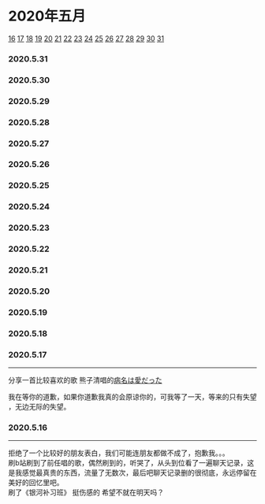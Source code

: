 # 2020年五月
 [16](https://github.com/bilibilifmk/My_diary/blob/master/2020/5%E6%9C%88.md#2020516) 
  [17](https://github.com/bilibilifmk/My_diary/blob/master/2020/5%E6%9C%88.md#2020517)
   [18](https://github.com/bilibilifmk/My_diary/blob/master/2020/5%E6%9C%88.md#2020518)
    [19](https://github.com/bilibilifmk/My_diary/blob/master/2020/5%E6%9C%88.md#2020519)
     [20](https://github.com/bilibilifmk/My_diary/blob/master/2020/5%E6%9C%88.md#2020520)
      [21](https://github.com/bilibilifmk/My_diary/blob/master/2020/5%E6%9C%88.md#2020521)
       [22](https://github.com/bilibilifmk/My_diary/blob/master/2020/5%E6%9C%88.md#2020522)
        [23](https://github.com/bilibilifmk/My_diary/blob/master/2020/5%E6%9C%88.md#2020523)
         [24](https://github.com/bilibilifmk/My_diary/blob/master/2020/5%E6%9C%88.md#2020524)
          [25](https://github.com/bilibilifmk/My_diary/blob/master/2020/5%E6%9C%88.md#2020525)
           [26](https://github.com/bilibilifmk/My_diary/blob/master/2020/5%E6%9C%88.md#2020526)
            [27](https://github.com/bilibilifmk/My_diary/blob/master/2020/5%E6%9C%88.md#2020527)
             [28](https://github.com/bilibilifmk/My_diary/blob/master/2020/5%E6%9C%88.md#2020528)
              [29](https://github.com/bilibilifmk/My_diary/blob/master/2020/5%E6%9C%88.md#2020529)
               [30](https://github.com/bilibilifmk/My_diary/blob/master/2020/5%E6%9C%88.md#2020530)
                [31](https://github.com/bilibilifmk/My_diary/blob/master/2020/5%E6%9C%88.md#2020531)
              

### 2020.5.31 
### 2020.5.30 
### 2020.5.29 
### 2020.5.28 
### 2020.5.27
### 2020.5.26 
### 2020.5.25 
### 2020.5.24 
### 2020.5.23 
### 2020.5.22 
### 2020.5.21 
### 2020.5.20 
### 2020.5.19 
### 2020.5.18
### 2020.5.17  

****
分享一首比较喜欢的歌 熊子清唱的[病名は愛だった](http://music.163.com/song?id=510614888&userid=68897560)  

我在等你的道歉，如果你道歉我真的会原谅你的，可我等了一天，等来的只有失望 ，无边无际的失望。  

 
### 2020.5.16
**** 
拒绝了一个比较好的朋友表白，我们可能连朋友都做不成了，抱歉我。。。  
刷b站刷到了前任唱的歌，偶然刷到的，听哭了，从头到位看了一遍聊天记录，这是我感觉最真贵的东西，流量了无数次，最后吧聊天记录删的很彻底，永远停留在美好的回忆里吧。  
刷了《银河补习班》 挺伤感的   希望不就在明天吗？
